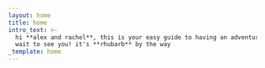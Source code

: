 ```yaml
---
layout: home
title: home
intro_text: >-
  hi **alex and rachel**, this is your easy guide to having an adventure with me. i can't
  wait to see you! it's **rhubarb** by the way
_template: home
---
```



